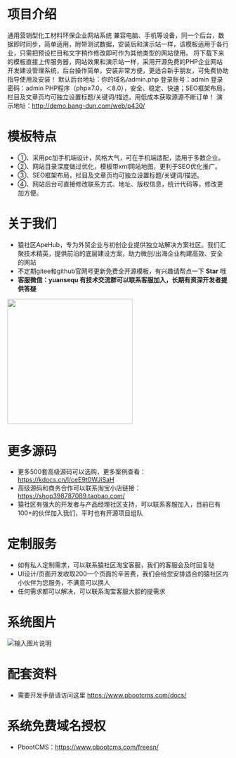 # 项目介绍
通用营销型化工材料环保企业网站系统
兼容电脑、手机等设备，同一个后台，数据即时同步，简单适用，附带测试数据，安装后和演示站一样，该模板适用于各行业，只需把预设栏目和文字稍作修改即可作为其他类型的网站使用。
将下载下来的模板直接上传服务器，网站效果和演示站一样，采用开源免费的PHP企业网站开发建设管理系统，后台操作简单，安装非常方便，更适合新手朋友，可免费协助指导使用及安装！
默认后台地址：你的域名/admin.php 
登录账号：admin     登录密码：admin
PHP程序（php≥7.0，＜8.0），安全、稳定、快速；SEO框架布局，栏目及文章页均可独立设置标题/关键词/描述，用低成本获取源源不断订单！
演示地址：http://demo.bang-dun.com/web/p430/

# 模板特点
* ①、采用pc加手机端设计，风格大气，可在手机端适配，适用于多数企业。
* ②、网站目录深度做过优化，模板带xml网站地图，更利于SEO优化推广。
* ③、SEO框架布局，栏目及文章页均可独立设置标题/关键词/描述。
* ④、网站后台可直接修改联系方式、地址、版权信息，统计代码等，修改更加方便。

# 关于我们
* 猿社区ApeHub，专为外贸企业与初创企业提供独立站解决方案社区。我们汇聚技术精英，提供前沿的底层建设方案，助力微创/出海企业构建高效、安全的网站
* 不定期gitee和github官网号更新免费全开源模板，有兴趣请帮点一下 **Star** 哦
* **客服微信：yuansequ 有技术交流群可以联系客服加入，长期有资深开发者提供答疑**

<img src="https://gitee.com/apehub/ChemicalIndustry/raw/master/kefu.jpg"  width="284.5" height="284.5"/>


# 更多源码
* 更多500套高级源码可以选购，更多案例查看：https://kdocs.cn/l/ceE9t0WJiSaH
* 高级源码和商务合作可以联系淘宝小店链接：https://shop398787089.taobao.com/
* 猿社区有强大的开发者与产品经理社区支持，可以联系客服加入，目前已有100+的伙伴加入我们，平时也有开源项目组队


# 定制服务
* 如有私人定制需求，可以联系猿社区淘宝客服，我们的客服会及时回复哒
* UI设计/页面开发收取200一个页面的辛苦费，我们会给您安排适合的猿社区内小伙伴为您服务，不满意可以换人
* 任何需求都可以解决，可以联系淘宝客服大胆的提需求


# 系统图片
![输入图片说明](https://gitee.com/apehub/ChemicalIndustry/raw/master/1727281047829.jpg)

# 配套资料
* 需要开发手册请访问这里 https://www.pbootcms.com/docs/

# 系统免费域名授权
* PbootCMS：https://www.pbootcms.com/freesn/